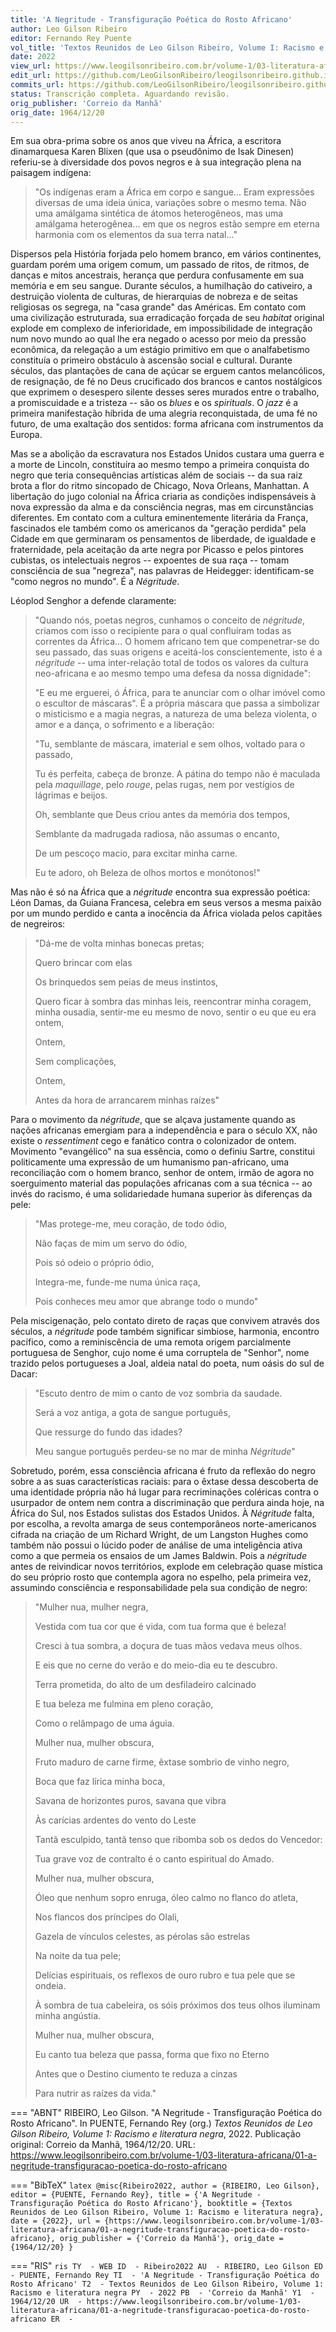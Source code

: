 ```yaml
---
title: 'A Negritude - Transfiguração Poética do Rosto Africano'
author: Leo Gilson Ribeiro
editor: Fernando Rey Puente
vol_title: 'Textos Reunidos de Leo Gilson Ribeiro, Volume I: Racismo e literatura negra'
date: 2022
view_url: https://www.leogilsonribeiro.com.br/volume-1/03-literatura-africana/01-a-negritude-transfiguracao-poetica-do-rosto-africano
edit_url: https://github.com/LeoGilsonRibeiro/leogilsonribeiro.github.io/edit/main//docs/markdown/volume-1/03-literatura-africana/01-a-negritude-transfiguracao-poetica-do-rosto-africano.md
commits_url: https://github.com/LeoGilsonRibeiro/leogilsonribeiro.github.io/commits/main/docs/markdown/volume-1/03-literatura-africana/01-a-negritude-transfiguracao-poetica-do-rosto-africano.md
status: Transcrição completa. Aguardando revisão.
orig_publisher: 'Correio da Manhã'
orig_date: 1964/12/20
---
```


Em sua obra-prima sobre os anos que viveu na África, a escritora dinamarquesa Karen Blixen (que usa o pseudônimo de Isak Dinesen) referiu-se à diversidade dos povos negros e à sua integração plena na paisagem indígena:

> "Os indígenas eram a África em corpo e sangue\... Eram expressões diversas de uma ideia única, variações sobre o mesmo tema. Não uma amálgama sintética de átomos heterogêneos, mas uma amálgama heterogênea\... em que os negros estão sempre em eterna harmonia com os elementos da sua terra natal\..."

Dispersos pela História forjada pelo homem branco, em vários continentes, guardam porém uma origem comum, um passado de ritos, de ritmos, de danças e mitos ancestrais, herança que perdura confusamente em sua memória e em seu sangue. Durante séculos, a humilhação do cativeiro, a destruição violenta de culturas, de hierarquias de nobreza e de seitas religiosas os segrega, na "casa grande" das Américas. Em contato com uma civilização estruturada, sua erradicação forçada de seu *habitat* original explode em complexo de inferioridade, em impossibilidade de integração num novo mundo ao qual lhe era negado o acesso por meio da pressão econômica, da relegação a um estágio primitivo em que o analfabetismo constituía o primeiro obstáculo à ascensão social e cultural. Durante séculos, das plantações de cana de açúcar se erguem cantos melancólicos, de resignação, de fé no Deus crucificado dos brancos e cantos nostálgicos que exprimem o desespero silente desses seres murados entre o trabalho, a promiscuidade e a tristeza -- são os *blues* e os *spirituals*. O *jazz* é a primeira manifestação híbrida de uma alegria reconquistada, de uma fé no futuro, de uma exaltação dos sentidos: forma africana com instrumentos da Europa.

Mas se a abolição da escravatura nos Estados Unidos custara uma guerra e a morte de Lincoln, constituíra ao mesmo tempo a primeira conquista do negro que teria consequências artísticas além de sociais -- da sua raiz brota a flor do ritmo sincopado de Chicago, Nova Orleans, Manhattan. A libertação do jugo colonial na África criaria as condições indispensáveis à nova expressão da alma e da consciência negras, mas em circunstâncias diferentes. Em contato com a cultura eminentemente literária da França, fascinados ele também como os americanos da "geração perdida" pela Cidade em que germinaram os pensamentos de liberdade, de igualdade e fraternidade, pela aceitação da arte negra por Picasso e pelos pintores cubistas, os intelectuais negros -- expoentes de sua raça -- tomam consciência de sua "negreza", nas palavras de Heidegger: identificam-se "como negros no mundo". É a *Négritude*.

Léoplod Senghor a defende claramente:

> "Quando nós, poetas negros, cunhamos o conceito de *négritude*, criamos com isso o recipiente para o qual confluíram todas as correntes da África\... O homem africano tem que compenetrar-se do seu passado, das suas origens e aceitá-los conscientemente, isto é a *négritude* -- uma inter-relação total de todos os valores da cultura neo-africana e ao mesmo tempo uma defesa da nossa dignidade":
>
> "E eu me erguerei, ó África, para te anunciar com o olhar imóvel como o escultor de máscaras". É a própria máscara que passa a simbolizar o misticismo e a magia negras, a natureza de uma beleza violenta, o amor e a dança, o sofrimento e a liberação:
>
> "Tu, semblante de máscara, imaterial e sem olhos, voltado para o passado,
>
> Tu és perfeita, cabeça de bronze. A pátina do tempo não é maculada pela *maquillage*, pelo *rouge*, pelas rugas, nem por vestígios de lágrimas e beijos.
>
> Oh, semblante que Deus criou antes da memória dos tempos,
>
> Semblante da madrugada radiosa, não assumas o encanto,
>
> De um pescoço macio, para excitar minha carne.
>
> Eu te adoro, oh Beleza de olhos mortos e monótonos!"

Mas não é só na África que a *négritude* encontra sua expressão poética: Léon Damas, da Guiana Francesa, celebra em seus versos a mesma paixão por um mundo perdido e canta a inocência da África violada pelos capitães de negreiros:

> "Dá-me de volta minhas bonecas pretas;
>
> Quero brincar com elas
>
> Os brinquedos sem peias de meus instintos,
>
> Quero ficar à sombra das minhas leis, reencontrar minha coragem, minha ousadia, sentir-me eu mesmo de novo, sentir o eu que eu era ontem,
>
> Ontem,
>
> Sem complicações,
>
> Ontem,
>
> Antes da hora de arrancarem minhas raízes"

Para o movimento da *négritude*, que se alçava justamente quando as nações africanas emergiam para a independência e para o século XX, não existe o *ressentiment* cego e fanático contra o colonizador de ontem. Movimento "evangélico" na sua essência, como o definiu Sartre, constitui politicamente uma expressão de um humanismo pan-africano, uma reconciliação com o homem branco, senhor de ontem, irmão de agora no soerguimento material das populações africanas com a sua técnica -- ao invés do racismo, é uma solidariedade humana superior às diferenças da pele:

> "Mas protege-me, meu coração, de todo ódio,
>
> Não faças de mim um servo do ódio,
>
> Pois só odeio o próprio ódio,
>
> Integra-me, funde-me numa única raça,
>
> Pois conheces meu amor que abrange todo o mundo"

Pela miscigenação, pelo contato direto de raças que convivem através dos séculos, a *négritude* pode também significar simbiose, harmonia, encontro pacífico, como a reminiscência de uma remota origem parcialmente portuguesa de Senghor, cujo nome é uma corruptela de "Senhor", nome trazido pelos portugueses a Joal, aldeia natal do poeta, num oásis do sul de Dacar:

> "Escuto dentro de mim o canto de voz sombria da saudade.
>
> Será a voz antiga, a gota de sangue português,
>
> Que ressurge do fundo das idades?
>
> Meu sangue português perdeu-se no mar de minha *Négritude*"

Sobretudo, porém, essa consciência africana é fruto da reflexão do negro sobre a as suas características raciais: para o êxtase dessa descoberta de uma identidade própria não há lugar para recriminações coléricas contra o usurpador de ontem nem contra a discriminação que perdura ainda hoje, na África do Sul, nos Estados sulistas dos Estados Unidos. À *Négritude* falta, por escolha, a revolta amarga de seus contemporâneos norte-americanos cifrada na criação de um Richard Wright, de um Langston Hughes como também não possui o lúcido poder de análise de uma inteligência ativa como a que permeia os ensaios de um James Baldwin. Pois a *négritude* antes de reivindicar novos territórios, explode em celebração quase mística do seu próprio rosto que contempla agora no espelho, pela primeira vez, assumindo consciência e responsabilidade pela sua condição de negro:

> "Mulher nua, mulher negra,
>
> Vestida com tua cor que é vida, com tua forma que é beleza!
>
> Cresci à tua sombra, a doçura de tuas mãos vedava meus olhos.
>
> E eis que no cerne do verão e do meio-dia eu te descubro.
>
> Terra prometida, do alto de um desfiladeiro calcinado
>
> E tua beleza me fulmina em pleno coração,
>
> Como o relâmpago de uma águia.
>
> Mulher nua, mulher obscura,
>
> Fruto maduro de carne firme, êxtase sombrio de vinho negro,
>
> Boca que faz lírica minha boca,
>
> Savana de horizontes puros, savana que vibra
>
> Às carícias ardentes do vento do Leste
>
> Tantã esculpido, tantã tenso que ribomba sob os dedos do Vencedor:
>
> Tua grave voz de contralto é o canto espiritual do Amado.
>
> Mulher nua, mulher obscura,
>
> Óleo que nenhum sopro enruga, óleo calmo no flanco do atleta,
>
> Nos flancos dos príncipes do Olali,
>
> Gazela de vínculos celestes, as pérolas são estrelas
>
> Na noite da tua pele;
>
> Delícias espirituais, os reflexos de ouro rubro e tua pele que se ondeia.
>
> À sombra de tua cabeleira, os sóis próximos dos teus olhos iluminam minha angústia.
>
> Mulher nua, mulher obscura,
>
> Eu canto tua beleza que passa, forma que fixo no Eterno
>
> Antes que o Destino ciumento te reduza a cinzas
>
> Para nutrir as raízes da vida."


=== "ABNT"
    RIBEIRO, Leo Gilson. "A Negritude - Transfiguração Poética do Rosto Africano". In PUENTE, Fernando Rey (org.) <em>Textos Reunidos de Leo Gilson Ribeiro, Volume 1: Racismo e literatura negra</em>, 2022. Publicação original: Correio da Manhã, 1964/12/20. URL: <a href="stable_url">https://www.leogilsonribeiro.com.br/volume-1/03-literatura-africana/01-a-negritude-transfiguracao-poetica-do-rosto-africano</a>

=== "BibTeX"
    ```latex
    @misc{Ribeiro2022,
    author = {RIBEIRO, Leo Gilson},
    editor = {PUENTE, Fernando Rey},
    title = {'A Negritude - Transfiguração Poética do Rosto Africano'},
    booktitle = {Textos Reunidos de Leo Gilson Ribeiro, Volume 1: Racismo e literatura negra},
    date = {2022},
    url = {https://www.leogilsonribeiro.com.br/volume-1/03-literatura-africana/01-a-negritude-transfiguracao-poetica-do-rosto-africano},
    orig_publisher = {'Correio da Manhã'},
    orig_date = {1964/12/20}
    }
    ```

=== "RIS"
    ```ris
    TY  - WEB
    ID  - Ribeiro2022
    AU  - RIBEIRO, Leo Gilson
    ED  - PUENTE, Fernando Rey
    TI  - 'A Negritude - Transfiguração Poética do Rosto Africano'
    T2  - Textos Reunidos de Leo Gilson Ribeiro, Volume 1: Racismo e literatura negra
    PY  - 2022
    PB  - 'Correio da Manhã'
    Y1  - 1964/12/20
    UR  - https://www.leogilsonribeiro.com.br/volume-1/03-literatura-africana/01-a-negritude-transfiguracao-poetica-do-rosto-africano
    ER  - 
    ```
